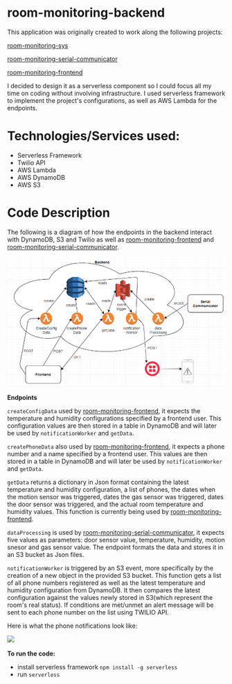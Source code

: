 # room-monitoring-backend

This application was originally created to work along the following projects:

[room-monitoring-sys](https://github.com/heidinv12/room-monitoring-sys)

[room-monitoring-serial-communicator](https://github.com/heidinv12/room-monitoring-serial-comm)

[room-monitoring-frontend](https://github.com/heidinv12/room-monitoring-frontend)

I decided to design it as a serverless component so I could focus all my time on coding without involving infrastructure. I used serverless framework to implement the project's configurations, as well as AWS Lambda for the endpoints.

# Technologies/Services used:

- Serverless Framework
- Twilio API
- AWS Lambda
- AWS DynamoDB
- AWS S3

# Code Description

The following is a diagram of how the endpoints in the backend interact with DynamoDB, S3 and Twilio as well as [room-monitoring-frontend](https://github.com/heidinv12/room-monitoring-frontend) and [room-monitoring-serial-communicator](https://github.com/heidinv12/room-monitoring-serial-comm).

![](/media/backend_diagram.PNG)

**Endpoints**

```createConfigData``` used by [room-monitoring-frontend](https://github.com/heidinv12/room-monitoring-frontend), it expects the temperature and humidity configurations specified by a frontend user. This configuration values are then stored in a table in DynamoDB and will later be used by ```notificationWorker``` and ```getData```.

```createPhoneData``` also  used by [room-monitoring-frontend](https://github.com/heidinv12/room-monitoring-frontend), it expects a phone number and a name specified by a frontend user. This values are then stored in a table in DynamoDB and will later be used by ```notificationWorker``` and ```getData```.

```getData``` returns a dictionary in Json format containing the latest temperature and humidity configuration, a list of phones, the dates when the motion sensor was triggered, dates the gas sensor was triggered, dates the door sensor was triggered, and the actual room temperature and humidity values. This function is currently being used by [room-monitoring-frontend](https://github.com/heidinv12/room-monitoring-frontend).

```dataProcessing``` is used by [room-monitoring-serial-communicator](https://github.com/heidinv12/room-monitoring-serial-comm), it expects five values as parameters: door sensor value, temperature, humidity, motion snesor and gas sensor value. The endpoint formats the data and stores it in an S3 bucket as Json files.

```notificationWorker``` is triggered by an S3 event, more specifically by the creation of a new object in the provided S3 bucket. This function gets a list of all phone numbers registered as well as the latest temperature and humidity configuration from DynamoDB. It then compares the latest configuration against the values newly stored in S3(which represent the room's real status). If conditions are met/unmet an alert message will be sent to each phone number on the list using TWILIO API.

Here is what the phone notifications look like:

![](/media/backend_notification.jpg)


**To run the code:**

- install serverless framework ```npm install -g serverless```
- run ```serverless```


